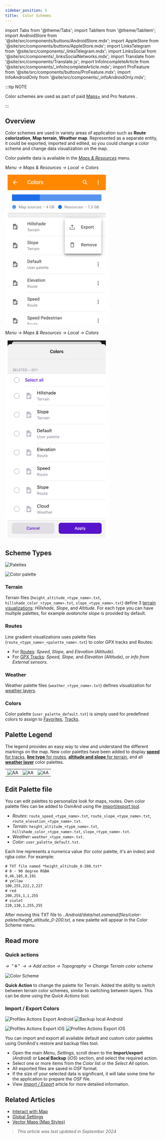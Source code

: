 ```yaml
---
sidebar_position: 5
title:  Color Schemes
---
```


import Tabs from '@theme/Tabs';
import TabItem from '@theme/TabItem';
import AndroidStore from '@site/src/components/buttons/AndroidStore.mdx';
import AppleStore from '@site/src/components/buttons/AppleStore.mdx';
import LinksTelegram from '@site/src/components/_linksTelegram.mdx';
import LinksSocial from '@site/src/components/_linksSocialNetworks.mdx';
import Translate from '@site/src/components/Translate.js';
import InfoIncompleteArticle from '@site/src/components/_infoIncompleteArticle.mdx';
import ProFeature from '@site/src/components/buttons/ProFeature.mdx';
import InfoAndroidOnly from '@site/src/components/_infoAndroidOnly.mdx';


:::tip NOTE

Сolor schemes are used as part of paid [Maps+](../purchases/index.md) and Pro <ProFeature /> features .  

:::

## Overview

Color schemes are used in variety areas of application such as **Route colorization**, **Map terrain**, **Weather map**. Represented as a separate entity, it could be exported, imported and edited, so you could change a color scheme and change data visualization on the map.

Color palette data is available in the [*Maps & Resources*](../personal/maps-resources.md#local) menu.

<Tabs groupId="operating-systems">

<TabItem value="android" label="Android">

*Menu → Maps & Resources → Local → Colors*

![Palettes](../../../blog/2024-07-26-android-4-8/img/colors.png)

</TabItem>

<TabItem value="ios" label="iOS">

*Menu → Maps & Resources → Local → Colors*

![Color palette](../../../blog/2024-08-22-ios-4-8/img/color_palette_ios.png)

</TabItem>

</Tabs>


## Scheme Types

<Tabs groupId="operating-systems">

<TabItem value="android" label="Android">

![Palettes](@site/blog/2024-07-26-android-4-8/img/palette.png)

</TabItem>

<TabItem value="ios" label="iOS">

![Color palette](@site/blog/2024-07-26-android-4-8/img/color_altitude.png)

</TabItem>

</Tabs>


### Terrain

Terrain files (`height_altitude_<type_name>.txt`, `hillshade_color_<type_name>.txt`, `slope_<type_name>.txt`) define 3 [terrain visualizations](../plugins/contour-lines.md#hillshade-slope-and-altitude-layers): *Hillshade, Slope*, and *Altitude*. For each type you can have multiple palettes, for example *avalanche slope* is provided by default.

### Routes

Line gradient visualizations uses palette files (`route_<type_name>_<palette_name>.txt`) to color GPX tracks and Routes:

- For [Routes](../navigation/guidance/map-during-navigation.md#color): *Speed, Slope,* and *Elevation (Altitude)*.
- For [GPX Tracks](../map/tracks/index.md#color): *Speed, Slope,* and *Elevation (Altitude), or info from External sensors*.

### Weather

Weather palette files (`weather_<type_name>.txt`) defines visualization for [weather layers](../plugins/weather.md#weather-layers).

### Colors

Color palette (`user_palette_default.txt`) is simply used for predefined colors to assign to [Favorites](./favorites.md), [Tracks](./tracks/).


## Palette Legend

The legend provides an easy way to view and understand the different markings on the map. New color palettes have been added to display [**speed** for tracks](../map/tracks/index.md#color), [**line type** for routes](../navigation/guidance/map-during-navigation.md#color), [**altitude and slope** for terrain](../plugins/contour-lines.md#color-scheme), and all [**weather layer**](../plugins/weather.md#weather-layers) color palettes.

<table class="image">
    <tr>
        <td><img src={require('@site/blog/2024-07-26-android-4-8/img/legend.png').default} alt="AA"/></td>
        <td><img src={require('@site/blog/2024-07-26-android-4-8/img/legend_1.png').default} alt="AA"/></td>
        <td><img src={require('@site/blog/2024-07-26-android-4-8/img/legend_2.png').default} alt="AA"/></td>
    </tr>
</table>  


## Edit Palette file

You can edit palettes to personalize look for maps, routes. Own color palette files can be added to OsmAnd using the [import/export tool](./import-export.md).

- *Routes*: `route_speed_<type_name>.txt`, `route_slope_<type_name>.txt`, `route_elevation_<type_name>.txt`.
- *Terrain*: `height_altitude_<type_name>.txt`, `hillshade_color_<type_name>.txt`, `slope_<type_name>.txt`.
- *Weather*: `weather_<type_name>.txt`.
- *Color*: `user_palette_default.txt`.

Each line represents a numerica value (for color palette, it's an index) and rgba color. For example:

```
# TXT file named *height_altitude_0-200.txt*
# 0 - 90 degree RGBA
0,46,185,0,191
# yellow 
100,255,222,2,227
# red
200,255,1,1,255
# violet
220,130,1,255,255

```
After moving this TXT file to *..Android/data/net.osmand/files/color-palete/height_altitude_0-200.txt*, a new palette will appear in the Color Scheme menu.

## Read more

### Quick actions

*<Translate ios="true" ids="shared_string_menu,layer_map_appearance,shared_string_buttons,custom_buttons"/> →*&nbsp;  "**＋**"  &nbsp;*→ <Translate ios="true" ids="add_button"/>*  *→ Add action → Topography → Change Terrain color scheme*

![Color Scheme](@site/static/img/widgets/color_scheme.png)

**Quick Action** to change the palette for Terrain. Added the ability to switch between terrain color schemes, similar to switching between layers. This can be done using the *Quick Actions* tool.  


### Import / Export Colors

<Tabs groupId="operating-systems">

<TabItem value="android" label="Android">

*<Translate android="true" ids="shared_string_menu,shared_string_settings,import_export,export_to_file"/>*  

![Profiles Actions Export Android](@site/static/img/personal/profiles/profile_actions_export_1_andr.png)   ![Backup local Android](@site/static/img/personal/profiles/profile_actions_export_3_andr.png)

</TabItem>

<TabItem value="ios" label="iOS">

*<Translate ios="true" ids="shared_string_menu,shared_string_settings,local_backup,backup_into_file"/>*

![Profiles Actions Export iOS](@site/static/img/personal/profiles/profile_actions_export_1_ios.png)    ![Profiles Actions Export iOS](@site/static/img/personal/profiles/profile_actions_export_3_ios.png)

</TabItem>

</Tabs>

You can import and export all available default and custom color palettes using OsmAnd's restore and backup files tool.

- Open the main *Menu*, *Settings*, scroll down to the **Import/export** (*Android*) or **Local Backup** (*iOS*) section, and select the required action.
- Select one or more items from the *Color* list or the *Select All* option.
- All exported files are saved in *OSF* format.
- If the size of your selected data is significant, it will take some time for the application to prepare the *OSF* file.
- View [*Import / Export*](../personal/import-export.md) article for more detailed information.


## Related Articles

- [Interact with Map](../../user/map/interact-with-map.md)
- [Global Settings](../../user/personal/global-settings.md)
- [Vector Maps (Map Styles)](../../user/map/vector-maps.md)

> *This article was last updated in September 2024*

